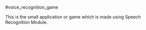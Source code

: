 #voice_recognition_game

This is the small application or game which is made using Speech Recognition Module.
